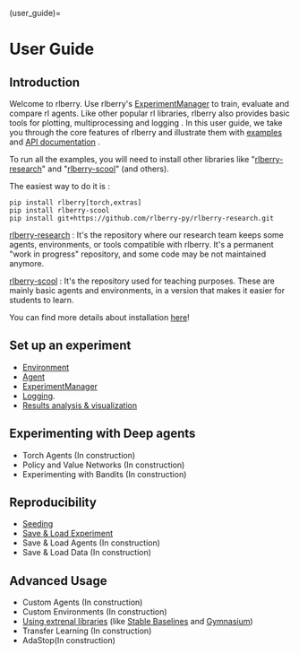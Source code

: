 (user_guide)=


# User Guide

## Introduction
Welcome to rlberry.
Use rlberry's [ExperimentManager](experimentManager_page) to train, evaluate and compare rl agents.
Like other popular rl libraries, rlberry also provides basic tools for plotting, multiprocessing and logging  <!-- TODO :(add refs)-->. In this user guide, we take you through the core features of rlberry and illustrate them with [examples](/auto_examples/index) and [API documentation](/api) .

To run all the examples, you will need to install other libraries like "[rlberry-research](https://github.com/rlberry-py/rlberry-research)" and "[rlberry-scool](https://github.com/rlberry-py/rlberry-scool)" (and others).
 <!-- TODO : Add some code with the best solution to install them: poetry?, pip?, github link ??? -->
The easiest way to do it is :
```none
pip install rlberry[torch,extras]
pip install rlberry-scool
pip install git+https://github.com/rlberry-py/rlberry-research.git
```

 [rlberry-research](https://github.com/rlberry-py/rlberry-research) :
 It's the repository where our research team keeps some agents, environments, or tools compatible with rlberry. It's a permanent "work in progress" repository, and some code may be not maintained anymore.

[rlberry-scool](https://github.com/rlberry-py/rlberry-scool) :
It's the repository used for teaching purposes. These are mainly basic agents and environments, in a version that makes it easier for students to learn.

You can find more details about installation [here](installation)!

## Set up an experiment
- [Environment](environment_page)
- [Agent](agent_page)
- [ExperimentManager](experimentManager_page)
- [Logging](logging_page).
- [Results analysis & visualization](plot_stats_page)
## Experimenting with Deep agents
- Torch Agents (In construction)
- Policy and Value Networks (In construction)
- Experimenting with Bandits (In construction)
## Reproducibility
- [Seeding](seeding_page)
- [Save & Load Experiment](save_load_page)
- Save & Load Agents (In construction)
- Save & Load Data (In construction)
## Advanced Usage
- Custom Agents (In construction)
- Custom Environments (In construction)
- [Using extrenal libraries](external) (like [Stable Baselines](stable_baselines) and [Gymnasium](Gymnasium_ancor))
- Transfer Learning (In construction)
- AdaStop(In construction)
